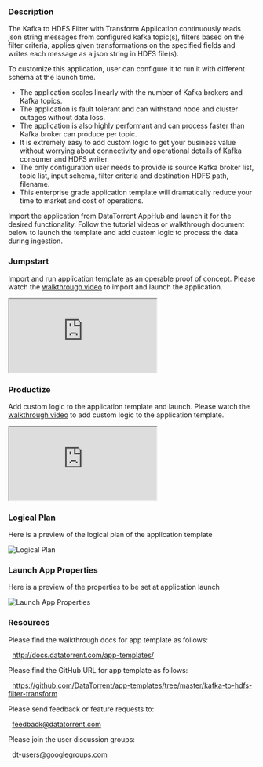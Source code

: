 ### Description
The Kafka to HDFS Filter with Transform Application continuously reads json string messages from configured kafka topic(s), filters based on the filter criteria, applies given transformations on the specified fields and writes each message as a json string in HDFS file(s). 

To customize this application, user can configure it to run it with different schema at the launch time. 
- The application scales linearly with the number of Kafka brokers and Kafka topics.
- The application is fault tolerant and can withstand node and cluster outages without data loss.
- The application is also highly performant and can process faster than Kafka broker can produce per topic.
- It is extremely easy to add custom logic to get your business value without worrying about connectivity and operational details of Kafka consumer and HDFS writer.
- The only configuration user needs to provide is source Kafka broker list, topic list, input schema, filter criteria and destination HDFS path, filename.
- This enterprise grade application template will dramatically reduce your time to market and cost of operations.

Import the application from DataTorrent AppHub and launch it for the desired functionality. Follow the tutorial videos or walkthrough document below to launch the template and add custom logic to process the data during ingestion.

### Jumpstart
Import and run application template as an operable proof of concept. Please watch the [walkthrough video](https://www.youtube.com/watch?v=taHc_QJUfBg) to import and launch the application.

<iframe src="https://basic-video-link?enablejsapi=1" allowfullscreen="allowfullscreen" class="video" id="basicVideo" ga-track="basicVideo"></iframe>

### Productize
Add custom logic to the application template and launch. Please watch the [walkthrough video](https://www.youtube.com/watch?v=S6CB4XgRHCE) to add custom logic to the application template.

<iframe src="https://advanced-video-link?enablejsapi=1" allowfullscreen="allowfullscreen" class="video" id="advancedVideo" ga-track="advancedVideo"></iframe>

### Logical Plan

Here is a preview of the logical plan of the application template

![Logical Plan](https://logical-dag.png)

### Launch App Properties

Here is a preview of the properties to be set at application launch

![Launch App Properties](https://app-launch-properties.png)

### Resources

Please find the walkthrough docs for app template as follows:

&nbsp; <a href="http://docs.datatorrent.com/app-templates/"  class="docs" id="docs" ga-track="docs" target="_blank">http://docs.datatorrent.com/app-templates/</a>

Please find the GitHub URL for app template as follows:

&nbsp; <a href="https://github.com/DataTorrent/app-templates/tree/master/kafka-to-hdfs-filter-transform"  class="github" id="github" ga-track="github" target="_blank">https://github.com/DataTorrent/app-templates/tree/master/kafka-to-hdfs-filter-transform</a>

Please send feedback or feature requests to:

&nbsp; <a href="mailto:feedback@datatorrent.com"  class="feedback" id="feedback" ga-track="feedback">feedback@datatorrent.com</a>

Please join the user discussion groups:

&nbsp; <a href="mailto:dt-users@googlegroups.com"  class="maillist" id="maillist" ga-track="maillist">dt-users@googlegroups.com</a>
